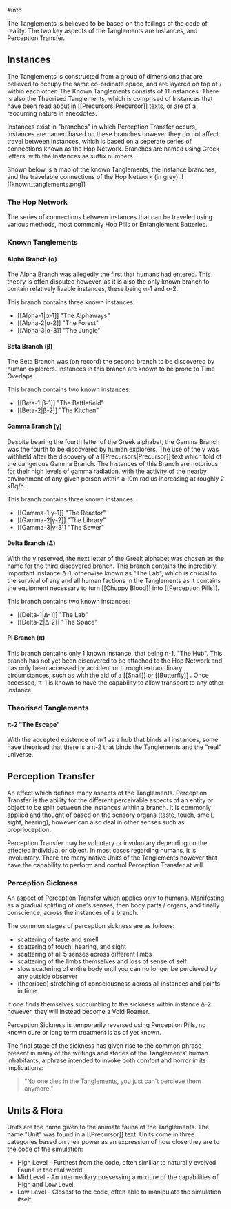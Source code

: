 #info

The Tanglements is believed to be based on the failings of the code of reality. The two key aspects of the Tanglements are Instances, and Perception Transfer.

## Instances
The Tanglements is constructed from a group of dimensions that are believed to occupy the same co-ordinate space, and are layered on top of / within each other. The Known Tanglements consists of 11 instances. There is also the Theorised Tanglements, which is comprised of Instances that have been read about in [[Precursors|Precursor]] texts, or are of a reocurring nature in anecdotes.

Instances exist in "branches" in which Perception Transfer occurs, Instances are named based on these branches however they do not affect travel between instances, which is based on a seperate series of connections known as the Hop Network. Branches are named using Greek letters, with the Instances as suffix numbers.

Shown below is a map of the known Tanglements, the instance branches, and the travelable connections of the Hop Network (in grey).
![[known_tanglements.png]]

### The Hop Network
The series of connections between instances that can be traveled using various methods, most commonly Hop Pills or Entanglement Batteries.

### Known Tanglements

#### Alpha Branch (α)
The Alpha Branch was allegedly the first that humans had entered. This theory is often disputed however, as it is also the only known branch to contain relatively livable instances, these being α-1 and α-2.

This branch contains three known instances:

* [[Alpha-1|α-1]] "The Alphaways"
* [[Αlpha-2|α-2]] "The Forest"
* [[Αlpha-3|α-3]] "The Jungle"

#### Beta Branch (β)
The Beta Branch was (on record) the second branch to be discovered by human explorers. Instances in this branch are known to be prone to Time Overlaps.

This branch contains two known instances:

* [[Beta-1|β-1]] "The Battlefield"
* [[Beta-2|β-2]] "The Kitchen"

#### Gamma Branch (γ)
Despite bearing the fourth letter of the Greek alphabet, the Gamma Branch was the fourth to be discovered by human explorers. The use of the γ was withheld after the discovery of a [[Precursors|Precursor]] text which told of the dangerous Gamma Branch. The Instances of this Branch are notorious for their high levels of gamma radiation, with the activity of the nearby environment of any given person within a 10m radius increasing at roughly 2 kBq/h.

This branch contains three known instances:

* [[Gamma-1|γ-1]] "The Reactor"
* [[Gamma-2|γ-2]] "The Library"
* [[Gamma-3|γ-3]] "The Sewer"

#### Delta Branch (Δ)
With the γ reserved, the next letter of the Greek alphabet was chosen as the name for the third discovered branch. This branch contains the incredibly important instance Δ-1, otherwise known as "The Lab", which is crucial to the survival of any and all human factions in the Tanglements as it contains the equipment necessary to turn [[Chuppy Blood]] into [[Perception Pills]].

This branch contains two known instances:

* [[Delta-1|Δ-1]] "The Lab"
* [[Delta-2|Δ-2]] "The Space"

#### Pi Branch (π)
This branch contains only 1 known instance, that being π-1, "The Hub". This branch has not yet been discovered to be attached to the Hop Network and has only been accessed by accident or through extraordinary circumstances, such as with the aid of a [[Snail]] or [[Butterfly]] . Once accessed, π-1 is known to have the capability to allow transport to any other instance.

### Theorised Tanglements

#### π-2 "The Escape" 
With the accepted existence of π-1 as a hub that binds all instances, some have theorised that there is a π-2 that binds the Tanglements and the "real" universe.

## Perception Transfer
An effect which defines many aspects of the Tanglements. Perception Transfer is the ability for the different perceivable aspects of an entity or object to be split between the instances within a branch. It is commonly applied and thought of based on the sensory organs (taste, touch, smell, sight, hearing), however can also deal in other senses such as proprioception.

Perception Transfer may be voluntary or involuntary depending on the affected individual or object. In most cases regarding humans, it is involuntary. There are many native Units of the Tanglements however that have the capability to perform and control Perception Transfer at will.

### Perception Sickness
An aspect of Perception Transfer which applies only to humans. Manifesting as a gradual splitting of one's senses, then body parts / organs, and finally conscience, across the instances of a branch.

The common stages of perception sickness are as follows:

* scattering of taste and smell
* scattering of touch, hearing, and sight
* scattering of all 5 senses across different limbs
* scattering of the limbs themselves and loss of sense of self
* slow scattering of entire body until you can no longer be percieved by any outside observer
* (theorised) stretching of consciousness across all instances and points in time

If one finds themselves succumbing to the sickness within instance Δ-2 however, they will instead become a Void Roamer.

Perception Sickness is temporarily reversed using Perception Pills, no known cure or long term treatment is as of yet known.

The final stage of the sickness has given rise to the common phrase present in many of the writings and stories of the Tanglements' human inhabitants, a phrase intended to invoke both comfort and horror in its implications:

> "No one dies in the Tanglements, you just can't percieve them anymore."

## Units & Flora
Units are the name given to the animate fauna of the Tanglements. The name "Unit" was found in a [[Precursor]] text. Units come in three categories based on their power as an expression of how close they are to the code of the simulation:

* High Level - Furthest from the code, often similiar to naturally evolved Fauna in the real world.
* Mid Level - An intermediary possessing a mixture of the capabilities of High and Low Level.
* Low Level - Closest to the code, often able to manipulate the simulation itself.
